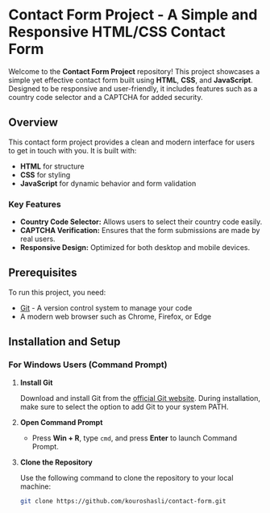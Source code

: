 # Contact Form Project - A Simple and Responsive HTML/CSS Contact Form

Welcome to the **Contact Form Project** repository! This project showcases a simple yet effective contact form built using **HTML**, **CSS**, and **JavaScript**. Designed to be responsive and user-friendly, it includes features such as a country code selector and a CAPTCHA for added security.

## Overview

This contact form project provides a clean and modern interface for users to get in touch with you. It is built with:
- **HTML** for structure
- **CSS** for styling
- **JavaScript** for dynamic behavior and form validation

### Key Features
- **Country Code Selector:** Allows users to select their country code easily.
- **CAPTCHA Verification:** Ensures that the form submissions are made by real users.
- **Responsive Design:** Optimized for both desktop and mobile devices.

## Prerequisites

To run this project, you need:
- [Git](https://git-scm.com/) - A version control system to manage your code
- A modern web browser such as Chrome, Firefox, or Edge

## Installation and Setup

### For Windows Users (Command Prompt)

1. **Install Git**

   Download and install Git from the [official Git website](https://git-scm.com/downloads). During installation, make sure to select the option to add Git to your system PATH.

2. **Open Command Prompt**

   - Press **Win + R**, type `cmd`, and press **Enter** to launch Command Prompt.

3. **Clone the Repository**

   Use the following command to clone the repository to your local machine:

   ```bash
   git clone https://github.com/kouroshasli/contact-form.git
